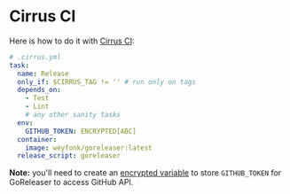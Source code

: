 # Cirrus CI

Here is how to do it with [Cirrus CI](https://cirrus-ci.org):

```yaml
# .cirrus.yml
task:
  name: Release
  only_if: $CIRRUS_TAG != '' # run only on tags
  depends_on:
    - Test
    - Lint
    # any other sanity tasks
  env:
    GITHUB_TOKEN: ENCRYPTED[ABC]
  container:
    image: weyfonk/goreleaser:latest
  release_script: goreleaser
```

**Note:** you'll need to create an [encrypted variable](https://cirrus-ci.org/guide/writing-tasks/#encrypted-variables)
to store `GITHUB_TOKEN` for GoReleaser to access GitHub API.
